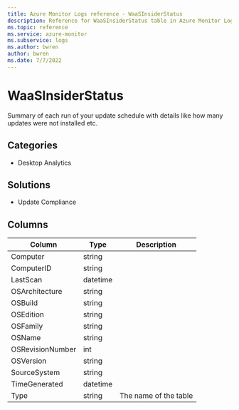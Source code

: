 ```yaml
---
title: Azure Monitor Logs reference - WaaSInsiderStatus
description: Reference for WaaSInsiderStatus table in Azure Monitor Logs.
ms.topic: reference
ms.service: azure-monitor
ms.subservice: logs
ms.author: bwren
author: bwren
ms.date: 7/7/2022
---
```


# WaaSInsiderStatus

 Summary of each run of your update schedule with details like how many updates were not installed etc.

## Categories

- Desktop Analytics
## Solutions

- Update Compliance




## Columns

| Column | Type | Description |
| --- | --- | --- |
| Computer | string |  |
| ComputerID | string |  |
| LastScan | datetime |  |
| OSArchitecture | string |  |
| OSBuild | string |  |
| OSEdition | string |  |
| OSFamily | string |  |
| OSName | string |  |
| OSRevisionNumber | int |  |
| OSVersion | string |  |
| SourceSystem | string |  |
| TimeGenerated | datetime |  |
| Type | string | The name of the table |
